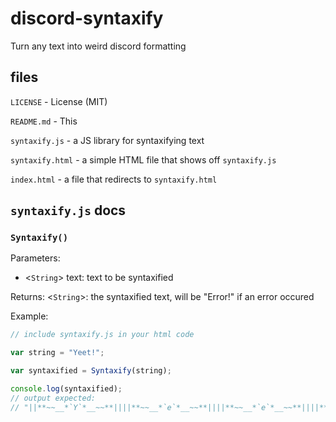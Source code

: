 # discord-syntaxify
Turn any text into weird discord formatting

## files

`LICENSE` - License (MIT)

`README.md` - This

`syntaxify.js` - a JS library for syntaxifying text

`syntaxify.html` - a simple HTML file that shows off `syntaxify.js`

`index.html` - a file that redirects to `syntaxify.html`

## `syntaxify.js` docs

### `Syntaxify()`

Parameters:

- <`String`> text: text to be syntaxified

Returns: <`String`>: the syntaxified text, will be "Error!" if an error occured

Example:

```js
// include syntaxify.js in your html code

var string = "Yeet!";

var syntaxified = Syntaxify(string);

console.log(syntaxified);
// output expected:
// "||**~~__*`Y`*__~~**||||**~~__*`e`*__~~**||||**~~__*`e`*__~~**||||**~~__*`t`*__~~**||||**~~__*`!`*__~~**||"
```
